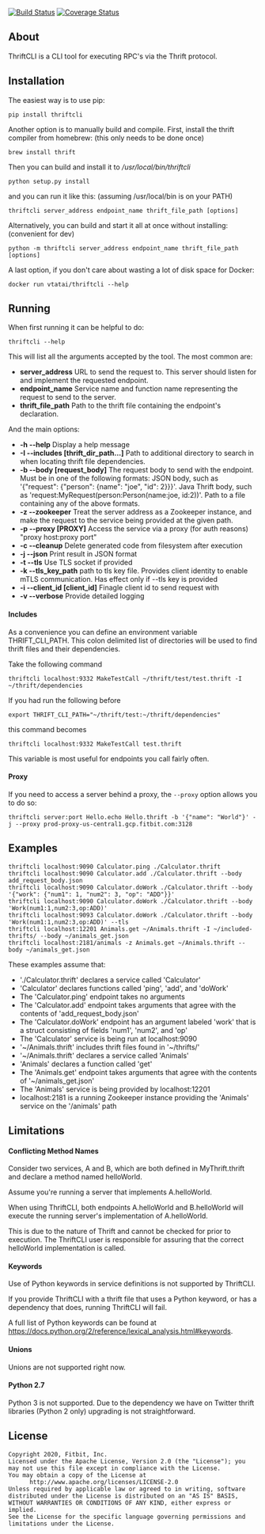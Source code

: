 [![Build Status](https://travis-ci.org/Fitbit/thriftcli.svg?branch=master)](https://travis-ci.org/Fitbit/thriftcli)
[![Coverage Status](https://coveralls.io/repos/github/Fitbit/thriftcli/badge.svg?branch=master)](https://coveralls.io/github/Fitbit/thriftcli?branch=master)

## About

ThriftCLI is a CLI tool for executing RPC's via the Thrift protocol.

## Installation

The easiest way is to use pip:

```
pip install thriftcli
```

Another option is to manually build and compile. First, install the thrift compiler from homebrew: (this only needs to be done once)
```
brew install thrift
```

Then you can build and install it to */usr/local/bin/thriftcli*
```
python setup.py install
```

and you can run it like this: (assuming /usr/local/bin is on your PATH)
```
thriftcli server_address endpoint_name thrift_file_path [options]
```

Alternatively, you can build and start it all at once without installing: (convenient for dev)
```
python -m thriftcli server_address endpoint_name thrift_file_path [options]
```

A last option, if you don't care about wasting a lot of disk space for Docker:
```
docker run vtatai/thriftcli --help
```

## Running

When first running it can be helpful to do:
```
thriftcli --help
```

This will list all the arguments accepted by the tool. The most common are:
- **server_address**       URL to send the request to. This server should listen for and implement the requested endpoint.
- **endpoint_name**        Service name and function name representing the request to send to the server.
- **thrift_file_path**     Path to the thrift file containing the endpoint\'s declaration.

And the main options:
- **-h --help**            Display a help message
- **-I --includes [thrift_dir_path...]**
                           Path to additional directory to search in when locating thrift file dependencies.
- **-b --body [request_body]**
                           The request body to send with the endpoint.
                           Must be in one of the following formats:
                            JSON body, such as '{"request": {"person": {name": "joe", "id": 2}}}'.
                            Java Thrift body, such as 'request:MyRequest(person:Person(name:joe, id:2))'.
                            Path to a file containing any of the above formats.
- **-z --zookeeper**       Treat the server address as a Zookeeper instance, and make the request to the service being provided at the given path.
- **-p --proxy [PROXY]**    Access the service via a proxy (for auth reasons) "proxy host:proxy port"
- **-c --cleanup**         Delete generated code from filesystem after execution
- **-j --json**            Print result in JSON format
- **-t --tls**             Use TLS socket if provided
- **-k --tls_key_path**    path to tls key file. Provides client identity to enable mTLS communication.  Has effect only if --tls key is provided
- **-i --client_id [client_id]**
                            Finagle client id to send request with
- **-v --verbose**         Provide detailed logging

#### Includes

As a convenience you can define an environment variable THRIFT_CLI_PATH. This colon delimited list of directories will be used to find thrift files and their dependencies.

Take the following command 

```
thriftcli localhost:9332 MakeTestCall ~/thrift/test/test.thrift -I ~/thrift/dependencies
```

If you had run the following before

```
export THRIFT_CLI_PATH="~/thrift/test:~/thrift/dependencies"
```

this command becomes

```
thriftcli localhost:9332 MakeTestCall test.thrift
```

This variable is most useful for endpoints you call fairly often.

#### Proxy

If you need to access a server behind a proxy, the `--proxy` option allows you to do so:

```
thriftcli server:port Hello.echo Hello.thrift -b '{"name": "World"}' -j --proxy prod-proxy-us-central1.gcp.fitbit.com:3128
```

## Examples
```
thriftcli localhost:9090 Calculator.ping ./Calculator.thrift
thriftcli localhost:9090 Calculator.add ./Calculator.thrift --body add_request_body.json
thriftcli localhost:9090 Calculator.doWork ./Calculator.thrift --body '{"work": {"num1": 1, "num2": 3, "op": "ADD"}}'
thriftcli localhost:9090 Calculator.doWork ./Calculator.thrift --body 'Work(num1:1,num2:3,op:ADD)'
thriftcli localhost:9093 Calculator.doWork ./Calculator.thrift --body 'Work(num1:1,num2:3,op:ADD)' --tls
thriftcli localhost:12201 Animals.get ~/Animals.thrift -I ~/included-thrifts/ --body ~/animals_get.json
thriftcli localhost:2181/animals -z Animals.get ~/Animals.thrift --body ~/animals_get.json
```

These examples assume that:

- './Calculator.thrift' declares a service called 'Calculator'
- 'Calculator' declares functions called 'ping', 'add', and 'doWork'
- The 'Calculator.ping' endpoint takes no arguments
- The 'Calculator.add' endpoint takes arguments that agree with the contents of 'add_request_body.json'
- The 'Calculator.doWork' endpoint has an argument labeled 'work' that is a struct consisting of fields 'num1', 'num2', and 'op'
- The 'Calculator' service is being run at localhost:9090
- '~/Animals.thrift' includes thrift files found in '~/thrifts/'
- '~/Animals.thrift' declares a service called 'Animals'
- 'Animals' declares a function called 'get'
- The 'Animals.get' endpoint takes arguments that agree with the contents of '~/animals_get.json'
- The 'Animals' service is being provided by localhost:12201
- localhost:2181 is a running Zookeeper instance providing the 'Animals' service on the '/animals' path

## Limitations

#### Conflicting Method Names

Consider two services, A and B, which are both defined in MyThrift.thrift and declare a method named helloWorld.

Assume you're running a server that implements A.helloWorld.

When using ThriftCLI, both endpoints A.helloWorld and B.helloWorld will execute the running server's implementation of A.helloWorld.

This is due to the nature of Thrift and cannot be checked for prior to execution. The ThriftCLI user is responsible for assuring that the correct helloWorld implementation is called.

#### Keywords

Use of Python keywords in service definitions is not supported by ThriftCLI.

If you provide ThriftCLI with a thrift file that uses a Python keyword, or has a dependency that does, running ThriftCLI will fail.

A full list of Python keywords can be found at https://docs.python.org/2/reference/lexical_analysis.html#keywords.

#### Unions

Unions are not supported right now.

#### Python 2.7

Python 3 is not supported. Due to the dependency we have on Twitter thrift libraries (Python 2 only) upgrading is not straightforward.

## License

    Copyright 2020, Fitbit, Inc.
    Licensed under the Apache License, Version 2.0 (the "License"); you 
    may not use this file except in compliance with the License.
    You may obtain a copy of the License at
          http://www.apache.org/licenses/LICENSE-2.0
    Unless required by applicable law or agreed to in writing, software 
    distributed under the License is distributed on an "AS IS" BASIS, 
    WITHOUT WARRANTIES OR CONDITIONS OF ANY KIND, either express or implied.
    See the License for the specific language governing permissions and 
    limitations under the License.
